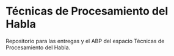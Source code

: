 # Técnicas de Procesamiento del Habla

Repositorio para las entregas y el ABP del espacio Técnicas de Procesamiento del Habla.
